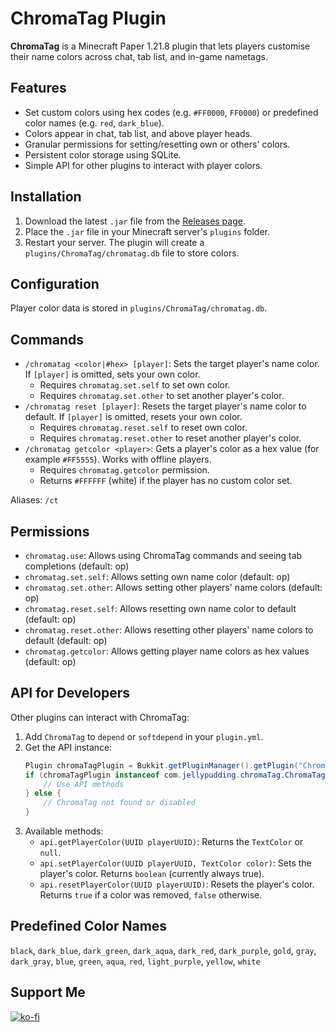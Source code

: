 # ChromaTag Plugin

**ChromaTag** is a Minecraft Paper 1.21.8 plugin that lets players customise their name colors across chat, tab list, and in-game nametags.

## Features
- Set custom colors using hex codes (e.g. `#FF0000`, `FF0000`) or predefined color names (e.g. `red`, `dark_blue`).
- Colors appear in chat, tab list, and above player heads.
- Granular permissions for setting/resetting own or others' colors.
- Persistent color storage using SQLite.
- Simple API for other plugins to interact with player colors.

## Installation
1. Download the latest `.jar` file from the [Releases page](https://github.com/Jelly-Pudding/ChromaTag/releases/latest).
2. Place the `.jar` file in your Minecraft server's `plugins` folder.
3. Restart your server. The plugin will create a `plugins/ChromaTag/chromatag.db` file to store colors.

## Configuration
Player color data is stored in `plugins/ChromaTag/chromatag.db`.

## Commands
- `/chromatag <color|#hex> [player]`: Sets the target player's name color. If `[player]` is omitted, sets your own color.
  - Requires `chromatag.set.self` to set own color.
  - Requires `chromatag.set.other` to set another player's color.
- `/chromatag reset [player]`: Resets the target player's name color to default. If `[player]` is omitted, resets your own color.
  - Requires `chromatag.reset.self` to reset own color.
  - Requires `chromatag.reset.other` to reset another player's color.
- `/chromatag getcolor <player>`: Gets a player's color as a hex value (for example `#FF5555`). Works with offline players.
  - Requires `chromatag.getcolor` permission.
  - Returns `#FFFFFF` (white) if the player has no custom color set.

Aliases: `/ct`

## Permissions
- `chromatag.use`: Allows using ChromaTag commands and seeing tab completions (default: op)
- `chromatag.set.self`: Allows setting own name color (default: op)
- `chromatag.set.other`: Allows setting other players' name colors (default: op)
- `chromatag.reset.self`: Allows resetting own name color to default (default: op)
- `chromatag.reset.other`: Allows resetting other players' name colors to default (default: op)
- `chromatag.getcolor`: Allows getting player name colors as hex values (default: op)

## API for Developers
Other plugins can interact with ChromaTag:

1.  Add `ChromaTag` to `depend` or `softdepend` in your `plugin.yml`.
2.  Get the API instance:
    ```java
    Plugin chromaTagPlugin = Bukkit.getPluginManager().getPlugin("ChromaTag");
    if (chromaTagPlugin instanceof com.jellypudding.chromaTag.ChromaTag api) {
        // Use API methods
    } else {
        // ChromaTag not found or disabled
    }
    ```
3.  Available methods:
    - `api.getPlayerColor(UUID playerUUID)`: Returns the `TextColor` or `null`.
    - `api.setPlayerColor(UUID playerUUID, TextColor color)`: Sets the player's color. Returns `boolean` (currently always true).
    - `api.resetPlayerColor(UUID playerUUID)`: Resets the player's color. Returns `true` if a color was removed, `false` otherwise.

## Predefined Color Names
`black`, `dark_blue`, `dark_green`, `dark_aqua`, `dark_red`, `dark_purple`, `gold`, `gray`, `dark_gray`, `blue`, `green`, `aqua`, `red`, `light_purple`, `yellow`, `white`

## Support Me
[![ko-fi](https://ko-fi.com/img/githubbutton_sm.svg)](https://ko-fi.com/K3K715TC1R)
